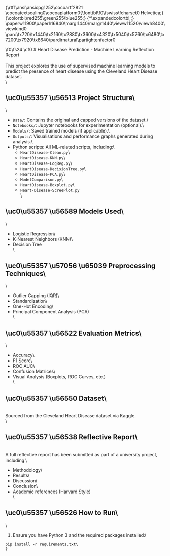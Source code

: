 {\rtf1\ansi\ansicpg1252\cocoartf2821
\cocoatextscaling0\cocoaplatform0{\fonttbl\f0\fswiss\fcharset0 Helvetica;}
{\colortbl;\red255\green255\blue255;}
{\*\expandedcolortbl;;}
\paperw11900\paperh16840\margl1440\margr1440\vieww11520\viewh8400\viewkind0
\pard\tx720\tx1440\tx2160\tx2880\tx3600\tx4320\tx5040\tx5760\tx6480\tx7200\tx7920\tx8640\pardirnatural\partightenfactor0

\f0\fs24 \cf0 # Heart Disease Prediction - Machine Learning Reflection Report\
\
This project explores the use of supervised machine learning models to predict the presence of heart disease using the Cleveland Heart Disease dataset.\
\
## \uc0\u55357 \u56513  Project Structure\
\
- `Data/`: Contains the original and capped versions of the dataset.\
- `Notebooks/`: Jupyter notebooks for experimentation (optional).\
- `Models/`: Saved trained models (if applicable).\
- `Outputs/`: Visualisations and performance graphs generated during analysis.\
- Python scripts: All ML-related scripts, including:\
  - `HeartDisease-Clean.py`\
  - `HeartDisease-KNN.py`\
  - `HeartDisease-LogReg.py`\
  - `HeartDisease-DecisionTree.py`\
  - `HeartDisease-PCA.py`\
  - `ModelComparison.py`\
  - `HeartDisease-Boxplot.py`\
  - `Heart-Disease-ScreePlot.py`\
\
## \uc0\u55357 \u56589  Models Used\
\
- Logistic Regression\
- K-Nearest Neighbors (KNN)\
- Decision Tree\
\
## \uc0\u55357 \u57056 \u65039  Preprocessing Techniques\
\
- Outlier Capping (IQR)\
- Standardization\
- One-Hot Encoding\
- Principal Component Analysis (PCA)\
\
## \uc0\u55357 \u56522  Evaluation Metrics\
\
- Accuracy\
- F1 Score\
- ROC AUC\
- Confusion Matrices\
- Visual Analysis (Boxplots, ROC Curves, etc.)\
\
## \uc0\u55357 \u56550  Dataset\
\
Sourced from the Cleveland Heart Disease dataset via Kaggle.\
\
## \uc0\u55357 \u56538  Reflective Report\
\
A full reflective report has been submitted as part of a university project, including:\
- Methodology\
- Results\
- Discussion\
- Conclusion\
- Academic references (Harvard Style)\
\
## \uc0\u55357 \u56526  How to Run\
\
1. Ensure you have Python 3 and the required packages installed:\
```bash\
pip install -r requirements.txt\
}